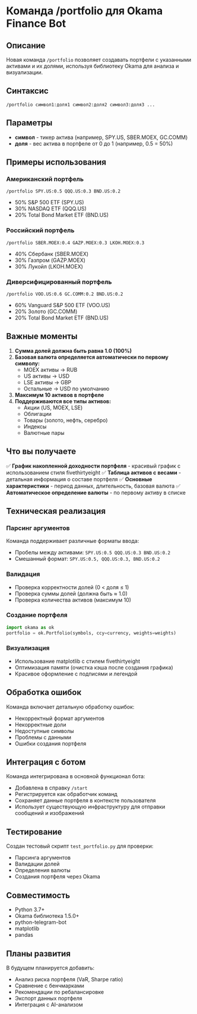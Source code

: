 # Команда /portfolio для Okama Finance Bot

## Описание

Новая команда `/portfolio` позволяет создавать портфели с указанными активами и их долями, используя библиотеку Okama для анализа и визуализации.

## Синтаксис

```
/portfolio символ1:доля1 символ2:доля2 символ3:доля3 ...
```

## Параметры

- **символ** - тикер актива (например, SPY.US, SBER.MOEX, GC.COMM)
- **доля** - вес актива в портфеле от 0 до 1 (например, 0.5 = 50%)

## Примеры использования

### Американский портфель
```
/portfolio SPY.US:0.5 QQQ.US:0.3 BND.US:0.2
```
- 50% S&P 500 ETF (SPY.US)
- 30% NASDAQ ETF (QQQ.US)  
- 20% Total Bond Market ETF (BND.US)

### Российский портфель
```
/portfolio SBER.MOEX:0.4 GAZP.MOEX:0.3 LKOH.MOEX:0.3
```
- 40% Сбербанк (SBER.MOEX)
- 30% Газпром (GAZP.MOEX)
- 30% Лукойл (LKOH.MOEX)

### Диверсифицированный портфель
```
/portfolio VOO.US:0.6 GC.COMM:0.2 BND.US:0.2
```
- 60% Vanguard S&P 500 ETF (VOO.US)
- 20% Золото (GC.COMM)
- 20% Total Bond Market ETF (BND.US)

## Важные моменты

1. **Сумма долей должна быть равна 1.0 (100%)**
2. **Базовая валюта определяется автоматически по первому символу:**
   - MOEX активы → RUB
   - US активы → USD
   - LSE активы → GBP
   - Остальные → USD по умолчанию
3. **Максимум 10 активов в портфеле**
4. **Поддерживаются все типы активов:**
   - Акции (US, MOEX, LSE)
   - Облигации
   - Товары (золото, нефть, серебро)
   - Индексы
   - Валютные пары

## Что вы получаете

✅ **График накопленной доходности портфеля** - красивый график с использованием стиля fivethirtyeight
✅ **Таблица активов с весами** - детальная информация о составе портфеля
✅ **Основные характеристики** - период данных, длительность, базовая валюта
✅ **Автоматическое определение валюты** - по первому активу в списке

## Техническая реализация

### Парсинг аргументов
Команда поддерживает различные форматы ввода:
- Пробелы между активами: `SPY.US:0.5 QQQ.US:0.3 BND.US:0.2`
- Смешанный формат: `SPY.US:0.5, QQQ.US:0.3, BND.US:0.2`

### Валидация
- Проверка корректности долей (0 < доля ≤ 1)
- Проверка суммы долей (должна быть ≈ 1.0)
- Проверка количества активов (максимум 10)

### Создание портфеля
```python
import okama as ok
portfolio = ok.Portfolio(symbols, ccy=currency, weights=weights)
```

### Визуализация
- Использование matplotlib с стилем fivethirtyeight
- Оптимизация памяти (очистка кэша после создания графика)
- Красивое оформление с подписями и легендой

## Обработка ошибок

Команда включает детальную обработку ошибок:
- Некорректный формат аргументов
- Некорректные доли
- Недоступные символы
- Проблемы с данными
- Ошибки создания портфеля

## Интеграция с ботом

Команда интегрирована в основной функционал бота:
- Добавлена в справку `/start`
- Регистрируется как обработчик команд
- Сохраняет данные портфеля в контексте пользователя
- Использует существующую инфраструктуру для отправки сообщений и изображений

## Тестирование

Создан тестовый скрипт `test_portfolio.py` для проверки:
- Парсинга аргументов
- Валидации долей
- Определения валюты
- Создания портфеля через Okama

## Совместимость

- Python 3.7+
- Okama библиотека 1.5.0+
- python-telegram-bot
- matplotlib
- pandas

## Планы развития

В будущем планируется добавить:
- Анализ риска портфеля (VaR, Sharpe ratio)
- Сравнение с бенчмарками
- Рекомендации по ребалансировке
- Экспорт данных портфеля
- Интеграция с AI-анализом
